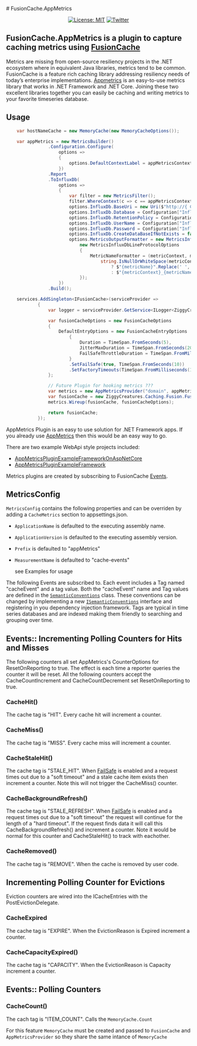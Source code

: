 ﻿﻿# FusionCache.AppMetrics

<div align="center">

[![License: MIT](https://img.shields.io/badge/license-MIT-blue.svg)](https://opensource.org/licenses/MIT)
[![Twitter](https://img.shields.io/twitter/url/http/shields.io.svg?style=flat&logo=twitter)](https://twitter.com/intent/tweet?hashtags=fusioncache,caching,cache,dotnet,oss,csharp&text=🚀+FusionCache:+a+new+cache+with+an+optional+2nd+layer+and+some+advanced+features&url=https%3A%2F%2Fgithub.com%2Fjodydonetti%2FZiggyCreatures.FusionCache&via=jodydonetti)

</div>

## FusionCache.AppMetrics is a plugin to capture caching metrics using [FusionCache](https://github.com/jodydonetti/ZiggyCreatures.FusionCache)

Metrics are missing from open-source resiliency projects in the .NET ecosystem where in equivalent Java libraries, metrics tend to be common.  FusionCache is a feature rich caching library addressing resiliency needs of today’s enterprise implementations.  [Appmetrics](https://github.com/AppMetrics/AppMetrics) is an easy-to-use metrics library that works in .NET Framework and .NET Core.  Joining these two excellent libraries together you can easily be caching and writing metrics to your favorite timeseries database.

## Usage

```csharp
    var hostNameCache = new MemoryCache(new MemoryCacheOptions());

    var appMetrics = new MetricsBuilder()
                .Configuration.Configure(
                    options =>
                    {
                        options.DefaultContextLabel = appMetricsContextLabel;
                    })
                .Report
                .ToInfluxDb(
                    options =>
                    {
                        var filter = new MetricsFilter();
                        filter.WhereContext(c => c == appMetricsContextLabel); //remove default AppMetrics metrics.
                        options.InfluxDb.BaseUri = new Uri($"http://{ Configuration["InfluxDbConfig.Host"] }:{ Configuration["InfluxDbConfig.Port"] }");
                        options.InfluxDb.Database = Configuration["InfluxDbConfig.Database"];
                        options.InfluxDb.RetentionPolicy = Configuration["InfluxDbConfig.RetentionPolicy"];
                        options.InfluxDb.UserName = Configuration["InfluxDbConfig.Username"];
                        options.InfluxDb.Password = Configuration["InfluxDbConfig.Password"];
                        options.InfluxDb.CreateDataBaseIfNotExists = false;
                        options.MetricsOutputFormatter = new MetricsInfluxDbLineProtocolOutputFormatter(
                            new MetricsInfluxDbLineProtocolOptions
                            {
                                MetricNameFormatter = (metricContext, metricName) =>
                                    string.IsNullOrWhiteSpace(metricContext)
                                        ? $"{metricName}".Replace(' ', '_')
                                        : $"{metricContext}_{metricName}".Replace(' ', '_')
                            });
                    })
                .Build();

    services.AddSingleton<IFusionCache>(serviceProvider =>
            {
                var logger = serviceProvider.GetService<ILogger<ZiggyCreatures.Caching.Fusion.FusionCache>>();

                var fusionCacheOptions = new FusionCacheOptions
                {
                    DefaultEntryOptions = new FusionCacheEntryOptions
                        {
                            Duration = TimeSpan.FromSeconds(5),
                            JitterMaxDuration = TimeSpan.FromSeconds(20),
                            FailSafeThrottleDuration = TimeSpan.FromMilliseconds(10)
                        }
                        .SetFailSafe(true, TimeSpan.FromSeconds(10))
                        .SetFactoryTimeouts(TimeSpan.FromMilliseconds(100), TimeSpan.FromSeconds(3))
                };

                // Future Plugin for hooking metrics ???
                var metrics = new AppMetricsProvider("domain", appMetrics, hostNameCache);
                var fusionCache = new ZiggyCreatures.Caching.Fusion.FusionCache(fusionCacheOptions, hostNameCache, logger);
                metrics.Wireup(fusionCache, fusionCacheOptions);

                return fusionCache;
            });
```

AppMetrics Plugin is an easy to use solution for .NET Framework apps.  If you already use [AppMetrics](https://github.com/AppMetrics/AppMetrics) then this would be an easy way to go.  

There are two example WebApi style projects included:

- [AppMetricsPluginExampleFrameworkOnAspNetCore](https://github.com/JoeShook/FusionCacheMetricsPlayground/tree/main/examples/AppMetricsPluginExampleFrameworkOnAspNetCore) 
- [AppMetricsPluginExampleFramework](https://github.com/JoeShook/FusionCacheMetricsPlayground/tree/main/examples/AppMetricsPluginExampleFramework)

Metrics plugins are created by subscribing to FusionCache [Events](https://github.com/jodydonetti/ZiggyCreatures.FusionCache/blob/cecba47e773d799a6b978d43858915cc8fb018d8/docs/Events.md).

## MetricsConfig
`MetricsConfig` contains the following properties and can be overriden by adding a `CacheMetrics` section to appsettings.json.  

- `ApplicationName` is defaulted to the executing assembly name.
- `ApplicationVersion` is defaulted to the executing assembly version.
- `Prefix` is defaulted to "appMetrics"
- `MeasurementName` is defaulted to "cache-events"
  
  see Examples for usage

The following Events are subscribed to.  Each event includes a Tag named "cacheEvent" and a tag value.  Both the "cacheEvent" name and Tag values are defined in the [`SemanticConventions`](https://github.com/JoeShook/FusionCacheMetricsPlayground/blob/main/src/ZiggyCreatures.FusionCache.Metrics.Core/SemanticConventions.cs) class.  These conventions can be changed by implementing a new [`ISemanticConventions`](https://github.com/JoeShook/FusionCacheMetricsPlayground/blob/main/src/ZiggyCreatures.FusionCache.Metrics.Core/ISemanticConventions.cs) interface and registering in you dependency injection framework.  Tags are typical in time series databases and are indexed making them friendly to searching and grouping over time.  

## Events:: Incrementing Polling Counters for Hits and Misses

The following counters all set AppMetrics's CounterOptions for ResetOnReporting to true.  The effect is each time a reporter queries the counter it will be reset.  All the following counters accept the  CacheCountIncrement and CacheCountDecrement set ResetOnReporting to true.

### CacheHit()

The cache tag is "HIT".  Every cache hit will increment a counter.

### CacheMiss()

The cache tag is "MISS".  Every cache miss will increment a counter.

### CacheStaleHit()

The cache tag is "STALE_HIT".  When [FailSafe](https://github.com/jodydonetti/ZiggyCreatures.FusionCache/blob/main/docs/Timeouts.md) is enabled and a request times out due to a "soft timeout" and a stale cache item exists then increment a counter.  Note this will not trigger the CacheMiss() counter.  

### CacheBackgroundRefresh()

The cache tag is "STALE_REFRESH".  When [FailSafe](https://github.com/jodydonetti/ZiggyCreatures.FusionCache/blob/main/docs/Timeouts.md) is enabled and a request times out due to a "soft timeout" the request will continue for the length of a "hard timeout".  If the request finds data it will call this CacheBackgroundRefresh() and increment a counter.  Note it would be normal for this counter and CacheStaleHit() to track with eachother.

### CacheRemoved()

The cache tag is "REMOVE".  When the cache is removed by user code.

## Incrementing Polling Counter for Evictions

Eviction counters are wired into the ICacheEntries with the PostEvictionDelegate.  

### CacheExpired

The cache tag is "EXPIRE".  When the EvictionReason is Expired increment a counter.

### CacheCapacityExpired()

The cache tag is "CAPACITY".  When the EvictionReason is Capacity increment a counter.

## Events:: Polling Counters

### CacheCount()

The cach tag is "ITEM_COUNT".  Calls the `MemoryCache.Count`

For this feature `MemoryCache` must be created and passed to `FusionCache` and `AppMetricsProvider` so they share the same intance of `MemoryCache`
